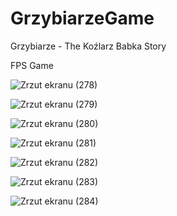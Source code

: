# GrzybiarzeGame

Grzybiarze - The Koźlarz Babka Story

FPS Game

![Zrzut ekranu (278)](https://user-images.githubusercontent.com/122620174/212386299-d8087d1b-18b2-4c26-8406-6ef31dd64ab0.png)

![Zrzut ekranu (279)](https://user-images.githubusercontent.com/122620174/212386319-5dbbcacd-613a-42ca-a4ad-8392f61308a9.png)

![Zrzut ekranu (280)](https://user-images.githubusercontent.com/122620174/212386335-2d13819b-009f-47d7-bc61-6eb428751c0b.png)

![Zrzut ekranu (281)](https://user-images.githubusercontent.com/122620174/212386345-87f51bcb-173a-4b87-9a02-6033338fc2bd.png)

![Zrzut ekranu (282)](https://user-images.githubusercontent.com/122620174/212386359-c0dee58b-c33e-4880-ad14-6f0eb7bd201b.png)

![Zrzut ekranu (283)](https://user-images.githubusercontent.com/122620174/212386374-b55073a9-3877-4bca-be77-21cb8561cde2.png)

![Zrzut ekranu (284)](https://user-images.githubusercontent.com/122620174/212386390-9d10b401-b2e6-459b-8f22-7859f990f2b0.png)
